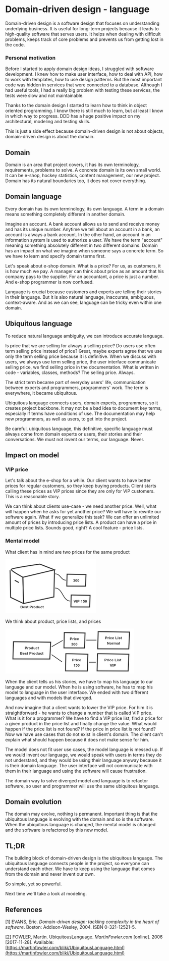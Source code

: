 # Domain-driven design - language

Domain-driven design is a software design that focuses on understanding underlying business.
It is useful for long-term projects because it leads to high-quality software that serves users.
It helps when dealing with difficult problems, keeps track of core problems and prevents us from getting lost in the code.

### Personal motivation

Before I started to apply domain design ideas, I struggled with software development.
I knew how to make user interface, how to deal with API, how to work with templates, how to use design patterns.
But the most important code was hidden in services that were connected to a database.
Although I had useful tools, I had a really big problem with testing these services, the tests were slow and not maintainable.

Thanks to the domain design I started to learn how to think in object oriented programming.
I know there is still much to learn, but at least I know in which way to progress.
DDD has a huge positive impact on my architectural, modeling and testing skills.

This is just a side effect because domain-driven design is not about objects, domain-driven design is about the domain.

## Domain

Domain is an area that project covers, it has its own terminology, requirements, problems to solve.
A concrete domain is its own small world. It can be e-shop, hockey statistics, content management, our new project.
Domain has its natural boundaries too, it does not cover everything.

## Domain language

Every domain has its own terminology, its own language.
A term in a domain means something completely different in another domain.


Imagine an account.
A bank account allows us to send and receive money and has its unique number.
Anytime we tell about an account in a bank, an account is always a bank account.
In the other hand, an account in an information system is used to authorize a user.
We have the term "account" meaning something absolutely different in two different domains.
Domain has an impact on what we imagine when someone says a concrete term.
So we have to learn and specify domain terms first.

Let's speak about e-shop domain. What is a price?
For us, as customers, it is how much we pay.
A manager can think about price as an amount that his company pays to the supplier.
For an accountant, a price is just a number.
And e-shop programmer is now confused.

Language is crucial because customers and experts are telling their stories in their language.
But it is also natural language, inaccurate, ambiguous, context-aware.
And as we can see, language can be tricky even within one domain.

## Ubiquitous language

To reduce natural language ambiguity, we can introduce accurate language.

Is price that we are selling for always a selling price?
Do users use often term selling price instead of price?
Great, maybe experts agree that we use only the term selling price because it is definitive.
When we discuss with users, we always use term selling price, the user interface communicate selling price, we find selling price in the documentation.
What is written in code - variables, classes, methods? The selling price. Always.

The strict term became part of everyday users' life, communication between experts and programmers, programmers' work.
The term is everywhere, it became ubiquitous.

Ubiquitous language connects users, domain experts, programmers, so it creates project backbone.
It may not be a bad idea to document key terms, especially if terms have conditions of use.
The documentation may help new programmers, as well as users, to get into the project.

Be careful, ubiquitous language, this definitive, specific language must always come from domain experts or users, their stories and their conversations.
We must not invent our terms, our language. Never.

## Impact on model

### VIP price

Let's talk about the e-shop for a while.
Our client wants to have better prices for regular customers, so they keep buying products.
Client starts calling these prices as VIP prices since they are only for VIP customers.
This is a reasonable story.

We can think about clients use-case - we need another price.
Well, what will happen when he asks for yet another price?
We will have to rewrite our software again.
What if we generalize this task?
We can offer an unlimited amount of prices by introducing price lists.
A product can have a price in multiple price lists.
Sounds good, right? A cool feature - price lists.

### Mental model

What client has in mind are two prices for the same product

![product with exactly two prices](user-product-prices.png)

We think about product, price lists, and prices

![one product, two price lists and two prices that connect product and price lists](programmer-product-prices.png)

When the client tells us his stories, we have to map his language to our language and our model.
When he is using software, he has to map his model to language in the user interface.
We ended with two different languages and with models that diverged.

And now imagine that a client wants to lower the VIP price.
For him it is straightforward - he wants to change a number that is called VIP price.
What is it for a programmer?
We have to find a VIP price list, find a price for a given product in the price list and finally change the value.
What would happen if the price list is not found?
If the price in price list is not found?
Now we have use cases that do not exist in client's domain.
The client can't explain what should happen because it does not make sense for him.

The model does not fit user use cases, the model language is messed up.
If we would invent our language, we would speak with users in terms they do not understand, and they would be using their language anyway because it is their domain language.
The user interface will not communicate with them in their language and using the software will cause frustration.

The domain way to solve diverged model and language is to refactor software, so user and programmer will use the same ubiquitous language.

## Domain evolution

The domain may evolve, nothing is permanent.
Important thing is that the ubiquitous language is evolving with the domain and so is the software.
When the ubiquitous language is changed, the mental model is changed and the software is refactored by this new model.

## TL;DR

The building block of domain-driven design is the ubiquitous language.
The ubiquitous language connects people in the project, so everyone can understand each other.
We have to keep using the language that comes from the domain and never invent our own.

So simple, yet so powerful.

Next time we'll take a look at modeling.

## References

[1] EVANS, Eric. *Domain-driven design: tackling complexity in the heart of software*. Boston: Addison-Wesley, 2004. ISBN 0-321-12521-5.

[2] FOWLER, Martin. UbiquitousLanguage. *MartinFowler.com* [online]. 2006 [2017-11-28]. Available: [https://martinfowler.com/bliki/UbiquitousLanguage.html](https://martinfowler.com/bliki/UbiquitousLanguage.html)
